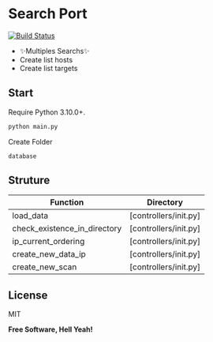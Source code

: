 # Search Port

[![Build Status](https://travis-ci.org/joemccann/dillinger.svg?branch=master)](https://travis-ci.org/joemccann/dillinger)

-  ✨Multiples Searchs✨
- Create list hosts 
- Create list targets

## Start

Require Python 3.10.0+.

```python
python main.py
```

Create Folder
```
database
```

## Struture

|Function | Directory |
| ------ | ------ |
| load_data | [controllers/init.py] |
| check_existence_in_directory | [controllers/init.py] |
| ip_current_ordering | [controllers/init.py] |
| create_new_data_ip | [controllers/init.py] |
| create_new_scan | [controllers/init.py] |

## License

MIT

**Free Software, Hell Yeah!**
